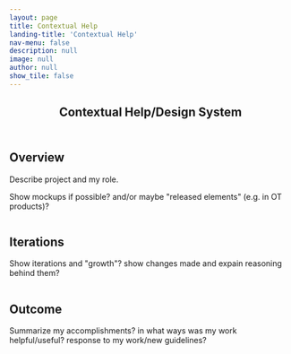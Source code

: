 ```yaml
---
layout: page
title: Contextual Help
landing-title: 'Contextual Help'
nav-menu: false
description: null
image: null
author: null
show_tile: false
---
```


<!-- Main -->
<div id="main" class="alt">
	
<!-- One -->
<section id="one">
	<div class="inner">
	     <header class="major">
		<h1>Contextual Help/Design System</h1>
	     </header>		

<h2>Overview</h2>
<p>Describe project and my role.</p>
<p>Show mockups if possible? and/or maybe "released elements" (e.g. in OT products)?</p>
<div class="box alt">
	<div class="row 50% uniform">
		<div class="4u"><span class="image fit"><img src="{% link assets/images/turtle front.png %}" alt="" /></span></div>
		<div class="4u"><span class="image fit"><img src="{% link assets/images/deconstructed turtle.png %}" alt="" /></span></div>
		<div class="4u$"><span class="image fit"><img src="{% link assets/images/turtle top.png %}" alt="" /></span></div>
	</div>
</div>
		
<h2>Iterations</h2>
<p>Show iterations and "growth"? show changes made and expain reasoning behind them?</p>
<div class="box alt">
	<div class="row 50% uniform">
		<div class="4u"><span class="image fit"><img src="{% link assets/images/turtle front.png %}" alt="" /></span></div>
		<div class="4u"><span class="image fit"><img src="{% link assets/images/deconstructed turtle.png %}" alt="" /></span></div>
		<div class="4u$"><span class="image fit"><img src="{% link assets/images/turtle top.png %}" alt="" /></span></div>
	</div>
</div>
		
<h2>Outcome</h2>
<p>Summarize my accomplishments? in what ways was my work helpful/useful? response to my work/new guidelines?</p>
